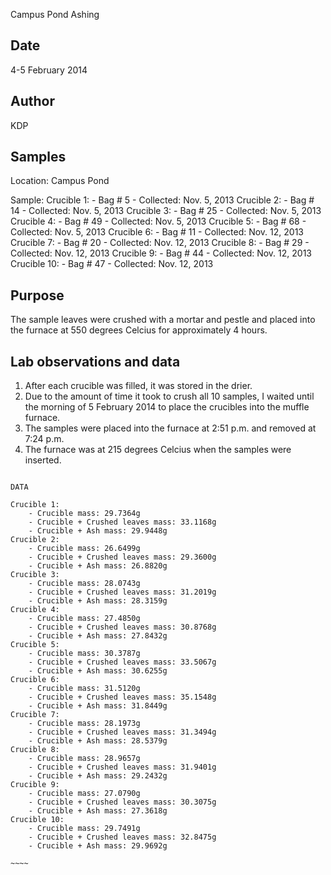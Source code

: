 Campus Pond Ashing

## Date

4-5 February 2014		

## Author

KDP

## Samples

Location: Campus Pond

Sample:
Crucible 1: 
	- Bag # 5
	- Collected: Nov. 5, 2013 
Crucible 2:
	- Bag # 14
	- Collected: Nov. 5, 2013 
Crucible 3:
	- Bag # 25
	- Collected: Nov. 5, 2013
Crucible 4:
	- Bag # 49
	- Collected: Nov. 5, 2013
Crucible 5:
	- Bag # 68 
	- Collected: Nov. 5, 2013
Crucible 6:
	- Bag # 11 
	- Collected: Nov. 12, 2013
Crucible 7:
	- Bag # 20
	- Collected: Nov. 12, 2013 
Crucible 8:
	- Bag # 29
	- Collected: Nov. 12, 2013 
Crucible 9:
	- Bag # 44
	- Collected: Nov. 12, 2013 
Crucible 10:
	- Bag # 47
	- Collected: Nov. 12, 2013 

## Purpose

The sample leaves were crushed with a mortar and pestle and placed into the furnace at 550 degrees Celcius for approximately 4 hours.

## Lab observations and data

1. After each crucible was filled, it was stored in the drier.
2. Due to the amount of time it took to crush all 10 samples, I waited until the morning of 5 February 2014 to place the crucibles into the muffle furnace.
3. The samples were placed into the furnace at 2:51 p.m. and removed at 7:24 p.m.
4. The furnace was at 215 degrees Celcius when the samples were inserted. 


~~~~~

DATA 

Crucible 1:
	- Crucible mass: 29.7364g 
	- Crucible + Crushed leaves mass: 33.1168g 
	- Crucible + Ash mass: 29.9448g
Crucible 2:
	- Crucible mass: 26.6499g
	- Crucible + Crushed leaves mass: 29.3600g 
	- Crucible + Ash mass: 26.8820g
Crucible 3:
	- Crucible mass: 28.0743g 
	- Crucible + Crushed leaves mass: 31.2019g 
	- Crucible + Ash mass: 28.3159g
Crucible 4:
	- Crucible mass: 27.4850g
	- Crucible + Crushed leaves mass: 30.8768g
	- Crucible + Ash mass: 27.8432g
Crucible 5:
	- Crucible mass: 30.3787g
	- Crucible + Crushed leaves mass: 33.5067g 
	- Crucible + Ash mass: 30.6255g
Crucible 6:
	- Crucible mass: 31.5120g 
	- Crucible + Crushed leaves mass: 35.1548g 
	- Crucible + Ash mass: 31.8449g
Crucible 7:
	- Crucible mass: 28.1973g 
	- Crucible + Crushed leaves mass: 31.3494g 
	- Crucible + Ash mass: 28.5379g
Crucible 8:
	- Crucible mass: 28.9657g 
	- Crucible + Crushed leaves mass: 31.9401g 
	- Crucible + Ash mass: 29.2432g
Crucible 9:
	- Crucible mass: 27.0790g 
	- Crucible + Crushed leaves mass: 30.3075g 
	- Crucible + Ash mass: 27.3618g
Crucible 10:
	- Crucible mass: 29.7491g 
	- Crucible + Crushed leaves mass: 32.8475g
	- Crucible + Ash mass: 29.9692g

~~~~

